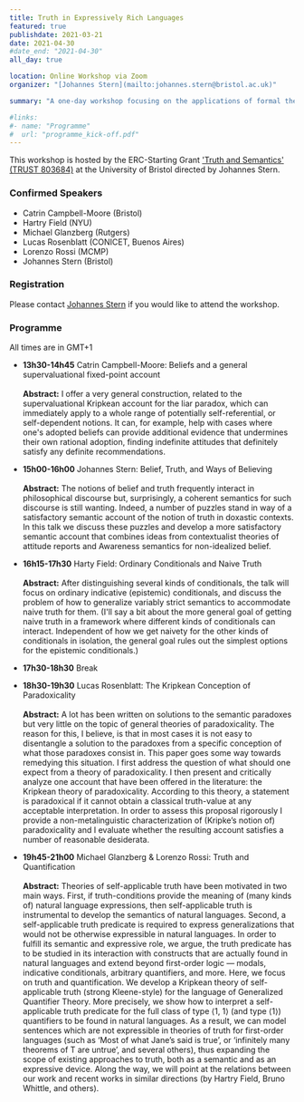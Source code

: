 ```yaml
---
title: Truth in Expressively Rich Languages
featured: true
publishdate: 2021-03-21
date: 2021-04-30
#date_end: "2021-04-30"
all_day: true

location: Online Workshop via Zoom
organizer: "[Johannes Stern](mailto:johannes.stern@bristol.ac.uk)"

summary: "A one-day workshop focusing on the applications of formal theories of truth to expressively rich languages, e.g., languages with generalized quantifiers, conditionals, modalities etc."

#links:
#- name: "Programme"
#  url: "programme_kick-off.pdf"
---
```



This workshop is hosted by the ERC-Starting Grant ['Truth and Semantics' (TRUST 803684)](/) at the University of Bristol directed by Johannes Stern.

### Confirmed Speakers
- Catrin Campbell-Moore (Bristol)
- Hartry Field (NYU)
- Michael Glanzberg (Rutgers)
- Lucas Rosenblatt (CONICET, Buenos Aires)
- Lorenzo Rossi (MCMP)
- Johannes Stern (Bristol)

### Registration
Please contact [Johannes Stern](mailto:johannes.stern@bristol.ac.uk) if you would like to attend the workshop.


### Programme
All times are in GMT+1

- **13h30-14h45** Catrin Campbell-Moore: Beliefs and a general supervaluational fixed-point account<br><br>
**Abstract:** I offer a very general construction, related to the supervaluational Kripkean account for the liar paradox, which can immediately apply to a whole range of potentially self-referential, or self-dependent notions. It can, for example, help with cases where one's adopted beliefs can provide additional evidence that undermines their own rational adoption, finding indefinite attitudes that definitely satisfy any definite recommendations.

- **15h00-16h00** Johannes Stern: Belief, Truth, and Ways of Believing<br><br>
**Abstract:** The notions of belief and truth frequently interact in philosophical discourse but, surprisingly, a coherent semantics for such discourse is still wanting. Indeed, a number of puzzles stand in way of a satisfactory semantic account of the notion of truth in doxastic contexts. In this talk we discuss these puzzles and develop a more satisfactory semantic account that combines ideas from contextualist theories of attitude reports and Awareness semantics for non-idealized belief.

- **16h15-17h30** Harty Field: Ordinary Conditionals and Naive Truth<br><br>
**Abstract:** After distinguishing several kinds of conditionals, the talk will focus on ordinary indicative (epistemic) conditionals, and discuss the problem of how to generalize variably strict semantics to accommodate naive truth for them.  (I'll say a bit about the more general goal of getting naive truth in a framework where different kinds of conditionals can interact.  Independent of how we get naivety for the other kinds of conditionals in isolation, the general goal rules out the simplest options for the epistemic conditionals.)

- **17h30-18h30** Break

- **18h30-19h30** Lucas Rosenblatt: The Kripkean Conception of Paradoxicality<br><br>
**Abstract:** A lot has been written on solutions to the semantic paradoxes but very little on the topic of general theories of paradoxicality. The reason for this, I believe, is that in most cases it is not easy to disentangle a solution to the paradoxes from a specific conception of what those paradoxes consist in. This paper goes some way towards remedying this situation. I first address the question of what should one expect from a theory of paradoxicality. I then present and critically analyze one account that have been offered in the literature: the Kripkean theory of paradoxicality. According to this theory, a statement is paradoxical if it cannot obtain a classical truth-value at any acceptable interpretation. In order to assess this proposal rigorously I provide a non-metalinguistic characterization of (Kripke’s notion of) paradoxicality and I evaluate whether the resulting account satisfies a number of reasonable desiderata.

- **19h45-21h00** Michael Glanzberg & Lorenzo Rossi: Truth and Quantification<br><br>
**Abstract:** Theories of self-applicable truth have been motivated in two main ways. First, if truth-conditions provide the meaning of (many kinds of) natural language expressions, then self-applicable truth is instrumental to develop the semantics of natural languages. Second, a self-applicable truth predicate is required to express generalizations that would not be otherwise expressible in natural languages. In order to fulfill its semantic and expressive role, we argue, the truth predicate has to be studied in its interaction with constructs that are actually found in natural languages and extend beyond first-order logic — modals, indicative conditionals, arbitrary quantifiers, and more. Here, we focus on truth and quantification. We develop a Kripkean theory of self-applicable truth (strong Kleene-style) for the language of Generalized Quantifier Theory. More precisely, we show how to interpret a self-applicable truth predicate for the full class of type ⟨1, 1⟩ (and type ⟨1⟩) quantifiers to be found in natural languages. As a result, we can model sentences which are not expressible in theories of truth for first-order languages (such as ‘Most of what Jane’s said is true’, or ‘infinitely many theorems of T are untrue’, and several others), thus expanding the scope of existing approaches to truth, both as a semantic and as an expressive device. Along the way, we will point at the relations between our work and recent works in similar directions (by Hartry Field, Bruno Whittle, and others).
